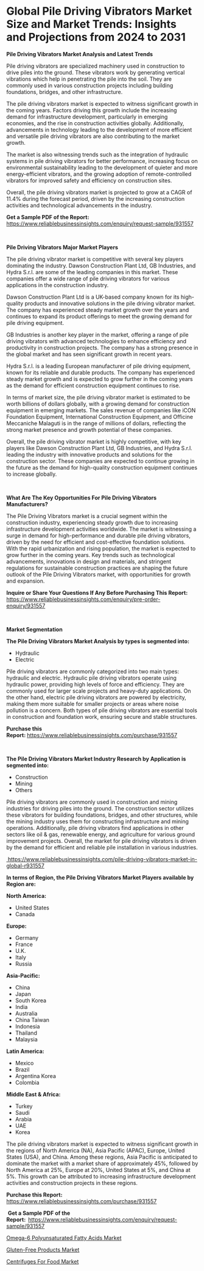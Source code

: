 <p><h1>Global Pile Driving Vibrators Market Size and Market Trends: Insights and Projections from 2024 to 2031</h1></p><p><strong>Pile Driving Vibrators Market Analysis and Latest Trends</strong></p>
<p><p>Pile driving vibrators are specialized machinery used in construction to drive piles into the ground. These vibrators work by generating vertical vibrations which help in penetrating the pile into the soil. They are commonly used in various construction projects including building foundations, bridges, and other infrastructure.</p><p>The pile driving vibrators market is expected to witness significant growth in the coming years. Factors driving this growth include the increasing demand for infrastructure development, particularly in emerging economies, and the rise in construction activities globally. Additionally, advancements in technology leading to the development of more efficient and versatile pile driving vibrators are also contributing to the market growth.</p><p>The market is also witnessing trends such as the integration of hydraulic systems in pile driving vibrators for better performance, increasing focus on environmental sustainability leading to the development of quieter and more energy-efficient vibrators, and the growing adoption of remote-controlled vibrators for improved safety and efficiency on construction sites.</p><p>Overall, the pile driving vibrators market is projected to grow at a CAGR of 11.4% during the forecast period, driven by the increasing construction activities and technological advancements in the industry.</p></p>
<p><strong>Get a Sample PDF of the Report:&nbsp;</strong> <a href="https://www.reliablebusinessinsights.com/enquiry/request-sample/931557">https://www.reliablebusinessinsights.com/enquiry/request-sample/931557</a></p>
<p>&nbsp;</p>
<p><strong>Pile Driving Vibrators Major Market Players</strong></p>
<p><p>The pile driving vibrator market is competitive with several key players dominating the industry. Dawson Construction Plant Ltd, GB Industries, and Hydra S.r.l. are some of the leading companies in this market. These companies offer a wide range of pile driving vibrators for various applications in the construction industry.</p><p>Dawson Construction Plant Ltd is a UK-based company known for its high-quality products and innovative solutions in the pile driving vibrator market. The company has experienced steady market growth over the years and continues to expand its product offerings to meet the growing demand for pile driving equipment.</p><p>GB Industries is another key player in the market, offering a range of pile driving vibrators with advanced technologies to enhance efficiency and productivity in construction projects. The company has a strong presence in the global market and has seen significant growth in recent years.</p><p>Hydra S.r.l. is a leading European manufacturer of pile driving equipment, known for its reliable and durable products. The company has experienced steady market growth and is expected to grow further in the coming years as the demand for efficient construction equipment continues to rise.</p><p>In terms of market size, the pile driving vibrator market is estimated to be worth billions of dollars globally, with a growing demand for construction equipment in emerging markets. The sales revenue of companies like iCON Foundation Equipment, International Construction Equipment, and Officine Meccaniche Malaguti is in the range of millions of dollars, reflecting the strong market presence and growth potential of these companies.</p><p>Overall, the pile driving vibrator market is highly competitive, with key players like Dawson Construction Plant Ltd, GB Industries, and Hydra S.r.l. leading the industry with innovative products and solutions for the construction sector. These companies are expected to continue growing in the future as the demand for high-quality construction equipment continues to increase globally.</p></p>
<p>&nbsp;</p>
<p><strong>What Are The Key Opportunities For Pile Driving Vibrators Manufacturers?</strong></p>
<p><p>The Pile Driving Vibrators market is a crucial segment within the construction industry, experiencing steady growth due to increasing infrastructure development activities worldwide. The market is witnessing a surge in demand for high-performance and durable pile driving vibrators, driven by the need for efficient and cost-effective foundation solutions. With the rapid urbanization and rising population, the market is expected to grow further in the coming years. Key trends such as technological advancements, innovations in design and materials, and stringent regulations for sustainable construction practices are shaping the future outlook of the Pile Driving Vibrators market, with opportunities for growth and expansion.</p></p>
<p><strong>Inquire or Share Your Questions If Any Before Purchasing This Report:</strong> <a href="https://www.reliablebusinessinsights.com/enquiry/pre-order-enquiry/931557">https://www.reliablebusinessinsights.com/enquiry/pre-order-enquiry/931557</a></p>
<p>&nbsp;</p>
<p><strong>Market Segmentation</strong></p>
<p><strong>The Pile Driving Vibrators Market Analysis by types is segmented into:</strong></p>
<p><ul><li>Hydraulic</li><li>Electric</li></ul></p>
<p><p>Pile driving vibrators are commonly categorized into two main types: hydraulic and electric. Hydraulic pile driving vibrators operate using hydraulic power, providing high levels of force and efficiency. They are commonly used for larger scale projects and heavy-duty applications. On the other hand, electric pile driving vibrators are powered by electricity, making them more suitable for smaller projects or areas where noise pollution is a concern. Both types of pile driving vibrators are essential tools in construction and foundation work, ensuring secure and stable structures.</p></p>
<p><strong>Purchase this Report:&nbsp;</strong><a href="https://www.reliablebusinessinsights.com/purchase/931557">https://www.reliablebusinessinsights.com/purchase/931557</a></p>
<p>&nbsp;</p>
<p><strong>The Pile Driving Vibrators Market Industry Research by Application is segmented into:</strong></p>
<p><ul><li>Construction</li><li>Mining</li><li>Others</li></ul></p>
<p><p>Pile driving vibrators are commonly used in construction and mining industries for driving piles into the ground. The construction sector utilizes these vibrators for building foundations, bridges, and other structures, while the mining industry uses them for constructing infrastructure and mining operations. Additionally, pile driving vibrators find applications in other sectors like oil & gas, renewable energy, and agriculture for various ground improvement projects. Overall, the market for pile driving vibrators is driven by the demand for efficient and reliable pile installation in various industries.</p></p>
<p><a href="https://www.reliablebusinessinsights.com/pile-driving-vibrators-market-in-global-r931557">&nbsp;https://www.reliablebusinessinsights.com/pile-driving-vibrators-market-in-global-r931557</a></p>
<p><strong>In terms of Region, the Pile Driving Vibrators Market Players available by Region are:</strong></p>
<p>
    <p> <strong> North America: </strong>
        <ul>
            <li>United States</li>
            <li>Canada</li>
        </ul>
        </p> 
    <p> <strong> Europe: </strong>
        <ul>
            <li>Germany</li>
            <li>France</li>
            <li>U.K.</li>
            <li>Italy</li>
            <li>Russia</li>
        </ul>
        </p> 
    <p> <strong> Asia-Pacific: </strong>
        <ul>
            <li>China</li>
            <li>Japan</li>
            <li>South Korea</li>
            <li>India</li>
            <li>Australia</li>
            <li>China Taiwan</li>
            <li>Indonesia</li>
            <li>Thailand</li>
            <li>Malaysia</li>
        </ul>
        </p> 
    <p> <strong> Latin America: </strong>
        <ul>
            <li>Mexico</li>
            <li>Brazil</li>
            <li>Argentina Korea</li>
            <li>Colombia</li>
        </ul>
        </p> 
    <p> <strong> Middle East & Africa: </strong>
        <ul>
            <li>Turkey</li>
            <li>Saudi</li>
            <li>Arabia</li>
            <li>UAE</li>
            <li>Korea</li>
        </ul>
    </p>
    </p>
<p><p>The pile driving vibrators market is expected to witness significant growth in the regions of North America (NA), Asia Pacific (APAC), Europe, United States (USA), and China. Among these regions, Asia Pacific is anticipated to dominate the market with a market share of approximately 45%, followed by North America at 25%, Europe at 20%, United States at 5%, and China at 5%. This growth can be attributed to increasing infrastructure development activities and construction projects in these regions.</p></p>
<p><strong>Purchase this Report: </strong><a href="https://www.reliablebusinessinsights.com/purchase/931557">https://www.reliablebusinessinsights.com/purchase/931557</a></p>
<p>&nbsp;<strong>Get a Sample PDF of the Report:&nbsp;&nbsp;</strong><a href="https://www.reliablebusinessinsights.com/enquiry/request-sample/931557">https://www.reliablebusinessinsights.com/enquiry/request-sample/931557</a></p>
<p><strong></strong></p>
<p><p><a href="https://github.com/julyju69/Market-Research-Report-List-5/blob/main/omega-6-polyunsaturated-fatty-acids-market.md">Omega-6 Polyunsaturated Fatty Acids Market</a></p><p><a href="https://issuu.com/reportprime-2/docs/gluten-free-products-market-size-20_5e47c83cd345d7">Gluten-Free Products Market</a></p><p><a href="https://github.com/nathandecarvalho/Market-Research-Report-List-5/blob/main/centrifuges-for-food-market.md">Centrifuges For Food Market</a></p></p>